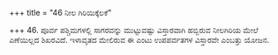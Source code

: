 +++
title = "46 ನೀಲ ಗಿರಿಯಿಕ್ಕೆಲಕೆ"

+++
46. ಪೂರ್ವ ಪಶ್ಚಿಮಗಳಲ್ಲಿ ಸಾಗರವನ್ನು ಮುಟ್ಟುವಷ್ಟು ವಿಸ್ತಾರವಾಗಿ ಹಬ್ಬಿರುವ ನೀಲಗಿರಿಯ ಮೇಲೆ ಎಣೆಯಿಲ್ಲದ ಶಿಖರವಿದೆ.  ಇಳಾವೃತದ ಮೇಲಿರುವ ಈ ಎಂಟು ಉಪಪರ್ವತಗಳ ವಿಸ್ತಾರವೇ ಎಂಬತ್ತು ಯೋಜನ.